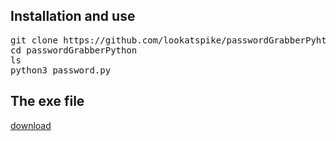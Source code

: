 
<h2>Installation and use</h2>
<pre>
git clone https://github.com/lookatspike/passwordGrabberPyhton
cd passwordGrabberPython
ls
python3 password.py 
</pre>
<h2>The exe file</h2>
<a href="https://github.com/lookatspike/passwordGrabberPyhton/releases/tag/password">download</a>
